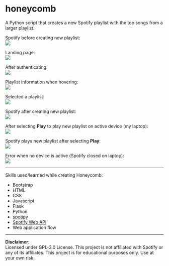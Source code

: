 # honeycomb
A Python script that creates a new Spotify playlist with the top songs from a larger playlist.


Spotify before creating new playlist:<br>
<img src="github_imgs/Screen Shot 2022-05-13 at 11.07.30 PM.png">

Landing page:<br>
<img src="github_imgs/Screen Shot 2022-05-13 at 11.07.36 PM.png">

After authenticating:<br>
<img src="github_imgs/Screen Shot 2022-05-13 at 11.07.42 PM.png">

Playlist information when hovering:<br>
<img src="github_imgs/Screen Shot 2022-05-13 at 11.07.49 PM.png">

Selected a playlist:<br>
<img src="github_imgs/Screen Shot 2022-05-13 at 11.07.58 PM.png">

Spotify after creating new playlist:<br>
<img src="github_imgs/Screen Shot 2022-05-13 at 11.08.20 PM.png">

After selecting **Play** to play new playlist on active device (my laptop):<br>
<img src="github_imgs/Screen Shot 2022-05-13 at 11.08.25 PM.png">

Spotify plays new playlist after selecting **Play**:<br>
<img src="github_imgs/Screen Shot 2022-05-13 at 11.21.30 PM.png">

Error when no device is active (Spotify closed on laptop):<br>
<img src="github_imgs/Screen Shot 2022-05-13 at 11.08.46 PM.png">

***

Skills used/learned while creating Honeycomb:
- Bootstrap
- HTML
- CSS
- Javascript
- Flask
- Python
- [spotipy](https://spotipy.readthedocs.io/en/2.19.0/)
- [Spotify Web API](https://developer.spotify.com/documentation/web-api/quick-start/)
- Web application flow

***

**Disclaimer**:<br>
Licensed under GPL-3.0 License. This project is not affiliated with Spotify or any of its affiliates. This project is for educational purposes only. Use at your own risk.